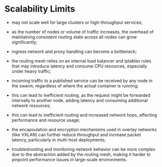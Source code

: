 # Scalability Limits

- may not scale well for large clusters or high-throughput services; 
- as the number of nodes or volume of traffic increases, the overhead of maintaining consistent routing state across all nodes can grow significantly;
- ingress network and proxy handling can become a bottleneck;
 

- the routing mesh relies on an internal load balancer and iptables rules that may introduce latency and consume CPU resources, especially under heavy traffic;
- incoming traffic to a published service can be received by any node in the swarm, regardless of where the actual container is running; 
- this can lead to inefficient routing, as the request might be forwarded internally to another node, adding latency and consuming additional network resources;
 

- this can lead to inefficient routing and increased network hops, affecting performance and resource usage;
- the encapsulation and encryption mechanisms used in overlay networks (like VXLAN) can further reduce throughput and increase packet latency, particularly in multi-host deployments;
- troubleshooting and monitoring network behavior can be more complex due to the abstraction added by the routing mesh, making it harder to pinpoint performance issues in large-scale environments.
